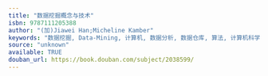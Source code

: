 ```yaml
---
title: "数据挖掘概念与技术"
isbn: 9787111205388
author: "(加)Jiawei Han;Micheline Kamber"
keywords: "数据挖掘, Data-Mining, 计算机, 数据分析, 数据仓库, 算法, 计算机科学, 统计学"
source: "unknown"
available: TRUE
douban_url: https://book.douban.com/subject/2038599/
---
```

